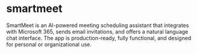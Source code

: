 # smartmeet
SmartMeet is an AI-powered meeting scheduling assistant that integrates with Microsoft 365, sends email invitations, and offers a natural language chat interface. The app is production-ready, fully functional, and designed for personal or organizational use.
